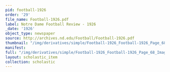 ```yaml
---
pid: football-1926
order: '29'
file_name: Football-1926.pdf
label: Notre Dame Football Review - 1926
_date: '1926'
object_type: newspaper
source: http://archives.nd.edu/Football/Football-1926.pdf
thumbnail: "/img/derivatives/simple/Football-1926_Football-1926_Page_68_Image_0001/thumbnail.jpg"
manifest:
full: "/img/derivatives/simple/Football-1926_Football-1926_Page_68_Image_0001/fullwidth.jpg"
layout: scholastic_item
collection: scholastic
---
```

